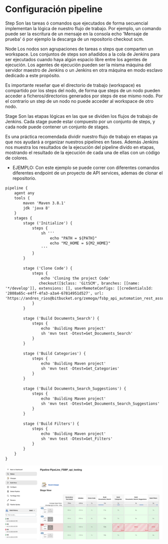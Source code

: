 # Configuración pipeline

Step
Son las tareas ó comandos que ejecutados de forma secuencial implementan la lógica de nuestro flujo de trabajo. Por ejemplo, un comando puede ser la escritura de un mensaje en la consola echo 'Mensaje de prueba' ó por ejemplo la descarga de un repositorio checkout scm.

Node
Los nodos son agrupaciones de tareas o steps que comparten un workspace. Los conjuntos de steps son añadidos a la cola de Jenkins para ser ejecutados cuando haya algún espacio libre entre los agentes de ejecución. Los agentes de ejecución pueden ser la misma máquina del servidor maestro de Jenkins o un Jenkins en otra máquina en modo esclavo dedicado a este propósito.

Es importante reseñar que el directorio de trabajo (workspace) es compartido por los steps del nodo, de forma que steps de un nodo pueden acceder a ficheros/directorios generados por steps de ese mismo nodo. Por el contrario un step de un nodo no puede acceder al workspace de otro nodo.

Stage
Son las etapas lógicas en las que se dividen los flujos de trabajo de Jenkins. Cada stage puede estar compuesto por un conjunto de steps, y cada node puede contener un conjunto de stages.

Es una práctica recomendada dividir nuestro flujo de trabajo en etapas ya que nos ayudará a organizar nuestros pipelines en fases. Además Jenkins nos muestra los resultados de la ejecución del pipeline divido en etapas, mostrando el resultado de la ejecución de cada una de ellas con un código de colores.

- EJEMPLO:
  Con este ejemplo se puede correr con diferentes comandos diferentes endpoint de un proyecto de API services, ademas de clonar el repositorio.

```shell
pipeline {
    agent any
    tools {
        maven 'Maven 3.8.1'
        jdk 'java 8'
    }
    stages {
        stage ('Initialize') {
            steps {
                sh '''
                    echo "PATH = ${PATH}"
                    echo "M2_HOME = ${M2_HOME}"
                '''
            }
        }

        stage ('Clone Code') {
            steps {
                echo 'Cloning the project Code'
               checkout([$class: 'GitSCM', branches: [[name: '*/develop']], extensions: [], userRemoteConfigs: [[credentialsId: '2808a65c-e4ff-4fa3-a3a4-67814951d527', url: 'https://andres_rios@bitbucket.org/zemoga/fsbp_api_automation_rest_assured.git']]])
            }
        }

        stage ('Build Documents_Search') {
            steps {
                echo 'Building Maven project'
                sh 'mvn test -Dtest=Get_Documents_Search'
            }
        }

        stage ('Build Categories') {
            steps {
                echo 'Building Maven project'
                sh 'mvn test -Dtest=Get_Categories'
            }
        }

        stage ('Build Documents_Search_Suggestions') {
            steps {
                echo 'Building Maven project'
                sh 'mvn test -Dtest=Get_Documents_Search_Suggestions'
            }
        }

        stage ('Build Filters') {
            steps {
                echo 'Building Maven project'
                sh 'mvn test -Dtest=Get_Filters'
            }
        }
    }
}
```

![Image text](https://github.com/andres4715-gif/importanDocuments/blob/master/imagenes/jenkins.png)
